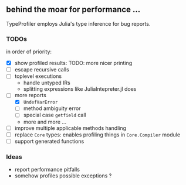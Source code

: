 ## behind the moar for performance ...

TypeProfiler employs Julia's type inference for bug reports.


### TODOs

in order of priority:

- [x] show profiled results: TODO: more nicer printing
- [ ] escape recursive calls
- [ ] toplevel executions
  * handle untyped IRs
  * splitting expressions like JuliaIntepreter.jl does
- [ ] more reports
  * [x] `UndefVarError`
  * [ ] method ambiguity error
  * [ ] special case `getfield` call
  * more and more ...
- [ ] improve multiple applicable methods handling
- [ ] replace `Core` types: enables profiling things in `Core.Compiler` module
- [ ] support generated functions

### Ideas

- report performance pitfalls
- somehow profiles possible exceptions ?